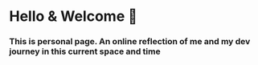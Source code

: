 # Hello & Welcome :slightly_smiling_face:

### This is personal page. An online reflection of me and my dev journey in this current space and time
